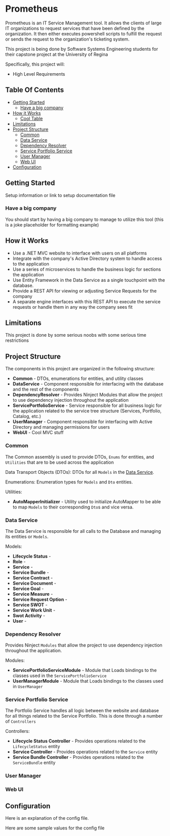 # Prometheus
Prometheus is an IT Service Management tool. It allows the clients of large IT organizations to request services that have been defined by the organization. It then either executes powershell scripts to fulfill the request or sends the request to the organization's ticketing system. 

This project is being done by Software Systems Engineering students for their capstone project at the University of Regina

Specifically, this project will:
- High Level Requirements

## Table Of Contents
* [Getting Started](#getting-started)
  * [Have a big company](#have-a-big-company)
* [How it Works](#how-it-works)
  * [Cool Table](#cool-table)
* [Limitations](#limitations)
* [Project Structure](#project-structure)
  * [Common](#common)
  * [Data Service](#data-service)
  * [Dependency Resolver](#dependency-resolver)
  * [Service Portfolio Service](#service-portfolio-service)
  * [User Manager](#user-manager)
  * [Web UI](#web-ui)
* [Configuration](#configuration)

## Getting Started
Setup information or link to setup documentation file

### Have a big company
You should start by having a big company to manage to utilize this tool (this is a joke placeholder for formatting example)

## How it Works
 * Use a .NET MVC website to interface with users on all platforms
 * Integrate with the company's Active Directory system to handle access to the application
 * Use a series of microservices to handle the business logic for sections the application
 * Use Entity Framework in the Data Service as a single touchpoint with the database.
 * Provide a REST API for viewing or adjusting Service Requests for the company
 * A separate engine interfaces with this REST API to execute the service requests or handle them in any way the company sees fit

## Limitations
This project is done by some serious noobs with some serious time restrictions

## Project Structure
The components in this project are organized in the following structure:

* **Common** - DTOs, enumerations for entities, and utility classes
* **DataService** - Component responsible for interfacing with the database and the rest of the components
* **DependencyResolver** - Provides Ninject Modules that allow the project to use dependency injection throughout the application
* **ServicePortfolioService** - Service responsible for all business logic for the application related to the service tree structure (Services, Portfolio, Catalog, etc.)
* **UserManager** - Component responsible for interfacing with Active Directory and managing permissions for users
* **WebUI** - Cool MVC stuff

### Common
The Common assembly is used to provide DTOs, `Enums` for entities, and `Utilities` that are to be used across the application

Data Transport Objects (DTOs):
DTOs for all `Models` in the [Data Service](#data-service).

Enumerations: 
Enumeration types for `Models` and `Dto` entities.

Utilities:
* **AutoMapperInitializer** - Utility used to initialize AutoMapper to be able to map `Models` to their corresponding `Dto`s and vice versa.

### Data Service
The Data Service is responsible for all calls to the Database and managing its entities or `Models`.

Models:
* **Lifecycle Status** - 
* **Role** - 
* **Service** - 
* **Service Bundle** - 
* **Service Contract** - 
* **Service Document** - 
* **Service Goal** - 
* **Service Measure** - 
* **Service Request Option** - 
* **Service SWOT** - 
* **Service Work Unit** - 
* **Swot Activity** - 
* **User** - 

### Dependency Resolver
Provides Ninject `Modules` that allow the project to use dependency injection throughout the application.

Modules:
* **ServicePortfolioServiceModule** - Module that Loads bindings to the classes used in the `ServicePortfolioService`
* **UserManagerModule** - Module that Loads bindings to the classes used in `UserManager`

### Service Portfolio Service
The Portfolio Service handles all logic between the website and database for all things related to the Service Portfolio. This is done through a number of `Controllers`

Controllers:
* **Lifecycle Status Controller** - Provides operations related to the `LifecycleStatus` entity
* **Service Controller** - Provides operations related to the `Service` entity
* **Service Bundle Controller** - Provides operations related to the `ServiceBundle` entity

### User Manager

### Web UI

## Configuration
Here is an explanation of the config file.

Here are some sample values for the config file
